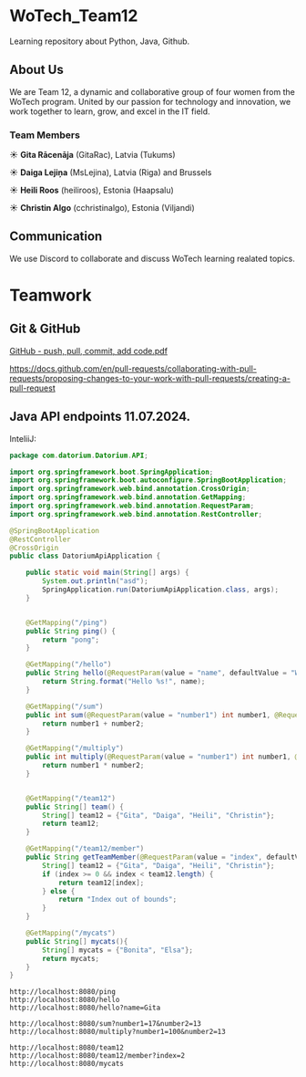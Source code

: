 # WoTech_Team12

Learning repository about Python, Java, Github.

## About Us
We are Team 12, a dynamic and collaborative group of four women from the WoTech program. United by our passion for technology and innovation, we work together to learn, grow, and excel in the IT field.

### Team Members
☀ **Gita Rācenāja** (GitaRac), Latvia (Tukums)

☀ **Daiga Lejiņa** (MsLejina), Latvia (Riga) and Brussels

☀ **Heili Roos** (heiliroos), Estonia (Haapsalu)

☀ **Christin Algo** (cchristinalgo), Estonia (Viljandi)

## Communication
We use Discord to collaborate and discuss WoTech learning realated topics.

# Teamwork
## Git & GitHub

[GitHub - push, pull, commit, add code.pdf](https://github.com/user-attachments/files/16177869/GitHub.-.push.pull.commit.add.code.pdf)

https://docs.github.com/en/pull-requests/collaborating-with-pull-requests/proposing-changes-to-your-work-with-pull-requests/creating-a-pull-request


## Java **API endpoints** 11.07.2024.
InteliiJ:
```java
package com.datorium.Datorium.API;

import org.springframework.boot.SpringApplication;
import org.springframework.boot.autoconfigure.SpringBootApplication;
import org.springframework.web.bind.annotation.CrossOrigin;
import org.springframework.web.bind.annotation.GetMapping;
import org.springframework.web.bind.annotation.RequestParam;
import org.springframework.web.bind.annotation.RestController;

@SpringBootApplication
@RestController
@CrossOrigin
public class DatoriumApiApplication {

	public static void main(String[] args) {
		System.out.println("asd");
		SpringApplication.run(DatoriumApiApplication.class, args);
	}


	@GetMapping("/ping")
	public String ping() {
		return "pong";
	}

	@GetMapping("/hello")
	public String hello(@RequestParam(value = "name", defaultValue = "World") String name) {
		return String.format("Hello %s!", name);
	}

	@GetMapping("/sum")
	public int sum(@RequestParam(value = "number1") int number1, @RequestParam(value = "number2") int number2){
		return number1 + number2;
	}

	@GetMapping("/multiply")
	public int multiply(@RequestParam(value = "number1") int number1, @RequestParam(value = "number2") int number2){
		return number1 * number2;
	}


	@GetMapping("/team12")
	public String[] team() {
		String[] team12 = {"Gita", "Daiga", "Heili", "Christin"};
		return team12;
	}

	@GetMapping("/team12/member")
	public String getTeamMember(@RequestParam(value = "index", defaultValue = "0") int index) {
		String[] team12 = {"Gita", "Daiga", "Heili", "Christin"};
		if (index >= 0 && index < team12.length) {
			return team12[index];
		} else {
			return "Index out of bounds";
		}
	}

	@GetMapping("/mycats")
	public String[] mycats(){
		String[] mycats = {"Bonita", "Elsa"};
		return mycats;
	}
}
```

	http://localhost:8080/ping
 	http://localhost:8080/hello
	http://localhost:8080/hello?name=Gita

 	http://localhost:8080/sum?number1=17&number2=13
	http://localhost:8080/multiply?number1=100&number2=13
 
	http://localhost:8080/team12
	http://localhost:8080/team12/member?index=2
	http://localhost:8080/mycats
 






